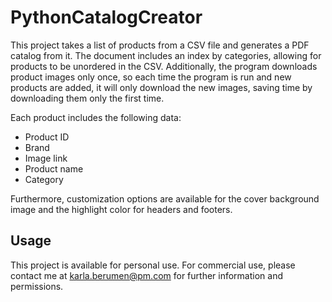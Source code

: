 # PythonCatalogCreator
This project takes a list of products from a CSV file and generates a PDF catalog from it. The document includes an index by categories, allowing for products to be unordered in the CSV. Additionally, the program downloads product images only once, so each time the program is run and new products are added, it will only download the new images, saving time by downloading them only the first time.

Each product includes the following data:
- Product ID
- Brand
- Image link
- Product name
- Category

Furthermore, customization options are available for the cover background image and the highlight color for headers and footers.

## Usage

This project is available for personal use. For commercial use, please contact me at karla.berumen@pm.com for further information and permissions.
